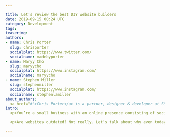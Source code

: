 ```yaml
---

title: Let's review the best DIY website builders
date: 2019-09-15 00:24 UTC
category: Development
tags:
teaserimg:
authors:
- name: Chris Porter
  slug: chrisporter
  socialplat: https://www.twitter.com/
  socialname: madebyporter
- name: Maryy Cho
  slug: maryycho
  socialplat: https://www.instagram.com/
  socialname: maryycho
- name: Stephen Miller
  slug: stephenmiller
  socialplat: https://www.instagram.com/
  socialname: stephenlamiller
about_authors: 
  <a href="#">Chris Porter</a> is a partner, designer & developer at SSFN & Forces Unite; <a href="#">Maryy Cho</a> is a designer and part of the collective, Forces Unite; <a href="#">Stephen Miller</a> is a partner, designer & photographer at SSFN, District Photography & Locale Workspace.
intro: 
  <p>You’re a small business with an online presence consisting of social media, online publishing and directory platforms. That should cover your basis, right?</p>

  <p>Are websites outdated? Not really. Let’s talk about why even today, you’ll need your own independent website.</p>

---
```



